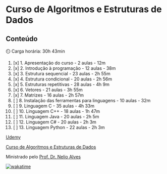 # Curso de Algoritmos e Estruturas de Dados

## Conteúdo

:timer_clock: Carga horária: 30h 43min

1. [x] 1. Apresentação do curso - 2 aulas - 12m
2. [x] 2. Introdução à programação - 12 aulas - 38m
3. [x] 3. Estrutura sequencial - 23 aulas - 2h 55m
4. [x] 4. Estrutura condicional - 20 aulas - 2h 56m
5. [x] 5. Estruturas repetitivas - 28 aulas - 4h 9m
6. [x] 6. Vetores - 21 aulas - 3h 55m
7. [x] 7. Matrizes - 16 aulas - 2h 57m
8. [ ] 8. Instalação das ferramentas para linguagens - 10 aulas - 32m
9. [ ] 9. Linguagem C - 35 aulas - 4h 33m
10. [ ] 10. Linguagem C++ - 18 aulas - 1h 47m
11. [ ] 11. Linguagem Java - 20 aulas - 2h 5m
12. [ ] 12. Linguagem C# - 20 aulas - 2h 3m
13. [ ] 13. Linguagem Python - 22 aulas - 2h 3m

[Udemy](https://www.udemy.com)

[Curso de Algoritmos e Estruturas de Dados](https://www.udemy.com/course/curso-algoritmos-logica-de-programacao/)

Ministrado pelo [Prof. Dr. Nelio Alves](https://www.udemy.com/user/nelio-alves/)

[![wakatime](https://wakatime.com/badge/github/tiagosathler/curso_algoritmos.svg)](https://wakatime.com/badge/github/tiagosathler/curso_algoritmos)
